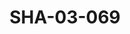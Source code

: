 ---
pid: SHA-03-069
title: SHA-03-069
language: en
collection: Sharhabil Ahmed
original_label: 
rights: Sharhabil Ahmed
location_of_original: Sharhabil Ahmed
photographer_or_studio: 
scanned_from: photograph 10.1 by 15.1
_date: 2000s
location: Khartoum
description: Sharhabil Ahmed with guitar
additional_notes: 
permission_display: 'yes'
on_server: 'no'
on_website: 'no'
permalink: /archive/en/sha-03-069.html
layout: photo-page
---